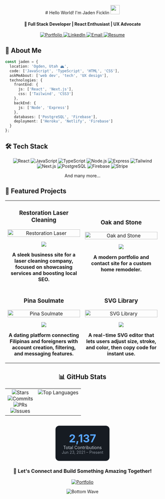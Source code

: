 <!-- Header with animated wave -->
<div align="center">
  # Hello World! I'm Jaden Ficklin <img src="https://raw.githubusercontent.com/MartinHeinz/MartinHeinz/master/wave.gif" width="30px">
  
  #### 🚀 Full Stack Developer | React Enthusiast | UX Advocate
</div>

<!-- Social Links with Modern Badges -->
<div align="center">
  
  <a href="https://jadenficklin.com/" target="_blank" rel="noopener noreferrer">
    <img src="https://img.shields.io/badge/Portfolio-000000?style=for-the-badge&logo=About.me&logoColor=white" alt="Portfolio"/>
  </a>
  <a href="https://www.linkedin.com/in/jaden-ficklin-b1686a21a/" target="_blank" rel="noopener noreferrer">
    <img src="https://img.shields.io/badge/LinkedIn-0077B5?style=for-the-badge&logo=linkedin&logoColor=white" alt="LinkedIn"/>
  </a>
  <a href="mailto:fullstackjaden@gmail.com">
    <img src="https://img.shields.io/badge/Email-D14836?style=for-the-badge&logo=gmail&logoColor=white" alt="Email"/>
  </a>
  <a href="https://docs.google.com/document/d/1QVo9-KNAfNvJGrWKi83bLLg9VnD8pmwkMbX9GV65tzc/edit?usp=sharing" target="_blank" rel="noopener noreferrer">
    <img src="https://img.shields.io/badge/Resume-4285F4?style=for-the-badge&logo=google-drive&logoColor=white" alt="Resume"/>
  </a>
  
</div>

<!-- About Me Section -->

## 💫 About Me

```typescript
const jaden = {
  location: 'Ogden, Utah 🏔️',
  code: ['JavaScript', 'TypeScript', 'HTML', 'CSS'],
  askMeAbout: ['web dev', 'tech', 'UX design'],
  technologies: {
    frontEnd: {
      js: ['React', 'Next.js'],
      css: ['Tailwind', 'CSS3']
    },
    backEnd: {
      js: ['Node', 'Express']
    },
    databases: ['PostgreSQL', 'Firebase'],
    deployment: ['Heroku', 'Netlify', 'Firebase']
  }
};
```

<!-- Tech Stack -->

## 🛠️ Tech Stack

<div align="center">
  
  ![React](https://img.shields.io/badge/React-20232A?style=for-the-badge&logo=react&logoColor=61DAFB)
  ![JavaScript](https://img.shields.io/badge/JavaScript-F7DF1E?style=for-the-badge&logo=javascript&logoColor=black)
  ![TypeScript](https://img.shields.io/badge/TypeScript-007ACC?style=for-the-badge&logo=typescript&logoColor=white)
  ![Node.js](https://img.shields.io/badge/Node.js-43853D?style=for-the-badge&logo=node.js&logoColor=white)
  ![Express](https://img.shields.io/badge/Express.js-404D59?style=for-the-badge)
  ![Tailwind](https://img.shields.io/badge/Tailwind_CSS-38B2AC?style=for-the-badge&logo=tailwind-css&logoColor=white)
  ![Next.js](https://img.shields.io/badge/Next.js-000000?style=for-the-badge&logo=next.js&logoColor=white)
  ![PostgreSQL](https://img.shields.io/badge/PostgreSQL-316192?style=for-the-badge&logo=postgresql&logoColor=white)
  ![Firebase](https://img.shields.io/badge/Firebase-FFCA28?style=for-the-badge&logo=firebase&logoColor=black)
  ![Stripe](https://img.shields.io/badge/Stripe-008CDD?style=for-the-badge&logo=stripe&logoColor=white)
  
  And many more...
</div>

<!-- Featured Projects -->

## 🌟 Featured Projects

<div align="center">
  <table>
    <tr>
      <td width="50%">
        <h3 align="center">Restoration Laser Cleaning</h3>
        <div align="center">
          <a href="https://renewlasercleaning.com/" target="_blank" rel="noopener noreferrer">
            <img src="https://res.cloudinary.com/dwoubdppz/image/upload/c_fill,w_800,q_auto/images/archive/RestorationLaserCleaningLanding.jpg" width="100%" alt="Restoration Laser"/>
          </a>
          <p>
            <a href="https://renewlasercleaning.com/" target="_blank" rel="noopener noreferrer">
              <img src="https://img.shields.io/badge/Live_Site-000000?style=for-the-badge&logo=vercel&logoColor=white"/>
            </a>
          </p>
          <p><strong>A sleek business site for a laser cleaning company, focused on showcasing services and boosting local SEO.</strong></p>
        </div>
      </td>
      <td width="50%">
        <h3 align="center">Oak and Stone</h3>
        <div align="center">
          <a href="https://oakandstoneremodel.com/" target="_blank" rel="noopener noreferrer">
            <img src="https://res.cloudinary.com/dwoubdppz/image/upload/c_fill,w_800,q_auto/images/archive/oakandstonelanding.jpg" width="100%" alt="Oak and Stone"/>
          </a>
          <p>
            <a href="https://oakandstoneremodel.com/" target="_blank" rel="noopener noreferrer">
              <img src="https://img.shields.io/badge/Live_Site-000000?style=for-the-badge&logo=vercel&logoColor=white"/>
            </a>
          </p>
          <p><strong>A modern portfolio and contact site for a custom home remodeler.</strong></p>
        </div>
      </td>
    </tr>
    <tr>
      <td width="50%">
        <h3 align="center">Pina Soulmate</h3>
        <div align="center">
          <a href="https://pinasoulmate.com/" target="_blank" rel="noopener noreferrer">
            <img src="https://res.cloudinary.com/dwoubdppz/image/upload/c_fill,w_800,q_auto/images/pinasoulmatenew.jpg" width="100%" alt="Pina Soulmate"/>
          </a>
          <p>
            <a href="https://pinasoulmate.com/" target="_blank" rel="noopener noreferrer">
              <img src="https://img.shields.io/badge/Live_Site-000000?style=for-the-badge&logo=vercel&logoColor=white"/>
            </a>
          </p>
          <p><strong>A dating platform connecting Filipinas and foreigners with account creation, filtering, and messaging features.</strong></p>
        </div>
      </td>
      <td width="50%">
        <h3 align="center">SVG Library</h3>
        <div align="center">
          <a href="https://svg-library.web.app/" target="_blank" rel="noopener noreferrer">
            <img src="https://res.cloudinary.com/dwoubdppz/image/upload/c_fill,w_800,q_auto/images/SVGLibrary.jpg" width="100%" alt="SVG Library"/>
          </a>
          <p>
            <a href="https://svg-library.web.app/" target="_blank" rel="noopener noreferrer">
              <img src="https://img.shields.io/badge/Live_Site-000000?style=for-the-badge&logo=vercel&logoColor=white"/>
            </a>
          </p>
          <p><strong>A real-time SVG editor that lets users adjust size, stroke, and color, then copy code for instant use.</strong></p>
        </div>
      </td>
    </tr>
  </table>
</div>

<!-- GitHub Stats Section -->
<h2 align="center">📊 GitHub Stats</h2>

<div align="center">
  <table>
    <tr>
      <td align="center" valign="top">
        <img src="https://img.shields.io/badge/⭐%20Stars-17-yellow?style=for-the-badge" alt="Stars"/>
        <br/>
        <img src="https://img.shields.io/badge/🔀%20Commits-1.3k-blue?style=for-the-badge" alt="Commits"/>
        <br/>
        <img src="https://img.shields.io/badge/🛠️%20PRs-16-green?style=for-the-badge" alt="PRs"/>
        <br/>
        <img src="https://img.shields.io/badge/❗%20Issues-0-red?style=for-the-badge" alt="Issues"/>
      </td>
      <td align="center" valign="top">
        <img src="https://github-readme-stats.vercel.app/api/top-langs/?username=JadenFicklin&layout=compact&theme=tokyonight" alt="Top Languages"/>
      </td>
    </tr>
  </table>
  <br/>
  <div style="padding: 20px; border-radius: 12px; background: #161b22; display: inline-block;">
    <span style="font-size: 2.5em; font-weight: bold; color: #58a6ff;">2,137</span>
    <br/>
    <span style="color: #c9d1d9;">Total Contributions</span>
    <br/>
    <span style="font-size: 0.9em; color: #8b949e;">Jun 23, 2021 – Present</span>
  </div>
</div>

<!-- Footer -->
<div align="center">
  
  ### 💬 Let's Connect and Build Something Amazing Together!
  
  <a href="https://jadenficklin.com/" target="_blank" rel="noopener noreferrer">
    <img src="https://img.shields.io/badge/Visit_My_Portfolio-000000?style=for-the-badge&logo=About.me&logoColor=white" alt="Portfolio"/>
  </a>
  
  ![Bottom Wave](https://raw.githubusercontent.com/Trilokia/Trilokia/379277808c61ef204768a61bbc5d25bc7798ccf1/bottom_header.svg)
  
</div>
